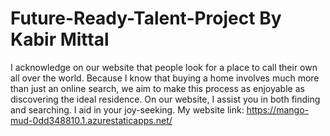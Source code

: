 # Future-Ready-Talent-Project By Kabir Mittal
I acknowledge on our website that people look for a place to call their own all over the world. Because I know that buying a home involves much more than just an online search, we aim to make this process as enjoyable as discovering the ideal residence. On our website, I assist you in both finding and searching. I aid in your joy-seeking.
My website link: https://mango-mud-0dd348810.1.azurestaticapps.net/
